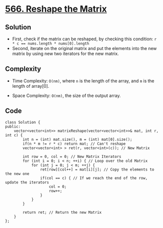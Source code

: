 # [566. Reshape the Matrix](https://leetcode.com/problems/reshape-the-matrix/)

## Solution
- First, check if the matrix can be reshaped, by checking this condition: `r * c == nums.length * nums[0].length`
- Second, iterate on the original matrix and put the elements into the new matrix by using new two iterators for the new matrix.
## Complexity
- Time Complexity: `O(nm)`, where `n` is the length of the array, and `m` is the length of array[0].

- Space Complexity: `O(nm)`, the size of the output array.


## Code
```
class Solution {
public:
    vector<vector<int>> matrixReshape(vector<vector<int>>& mat, int r, int c) {
        int n = (int) mat.size(), m = (int) mat[0].size();
        if(n * m != r * c) return mat; // Can't reshape
        vector<vector<int> > ret(r, vector<int>(c)); // New Matrix

        int row = 0, col = 0; // New Matrix Iterators
        for (int i = 0; i < n; ++i) { // Loop over the old Matrix
            for (int j = 0; j < m; ++j) {
                ret[row][col++] = mat[i][j]; // Copy the elements to the new one
                if(col == c) { // If we reach the end of the row, update the iterators
                    col = 0;
                    row++;
                }
            }
        }

        return ret; // Return the new Matrix
    }
};
```